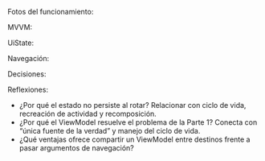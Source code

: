 Fotos del funcionamiento:

MVVM:

UiState:

Navegación:

Decisiones:

Reflexiones:

- ¿Por qué el estado no persiste al rotar? Relacionar con ciclo de vida, recreación de actividad y recomposición.
- ¿Por qué el ViewModel resuelve el problema de la Parte 1? Conecta con “única fuente de la verdad” y manejo del ciclo de vida.
- ¿Qué ventajas ofrece compartir un ViewModel entre destinos frente a pasar argumentos de navegación?
  
